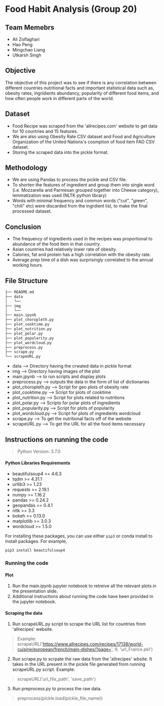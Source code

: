 
# Food Habit Analysis (Group 20)
## Team Memebrs
- Ali Zolfaghari 
-  Hao Peng 
-  Mingchao Liang
-  Utkarsh Singh 

## Objective 
The objective of this project was to see if there is any correlation between different countries nutritional facts and important statistical data such as, obesity rates, ingridients abundancy, popularity of different food items, and how often people work in different parts of the world.

## Dataset
-  Food Recipe was scraped from the 'allrecipes.com' website to get data for 10 countries and 15 features.
-  We are also using Obesity Rate CSV dataset and Food and Agriculture Organization of the United Nations's cosmption of food item FAO CSV dataset.
- Storing the scraped data into the pickle format.

## Methodology
- We are using Pandas to process the pickle and CSV file.
- To shorten the features of ingredient and group them into single word (i.e. Mozzarella and Parmesan grouped together into Cheese category), lemmatization was used (NLTK python library)
- Words with minimal frequency and common words ("cut", "green", "chili" etc) were discarded from the ingrdient list, to make the final processed dataset.

## Conclusion 
- The frequency of ingredients used in the recipes was proportional to abundance of the food item in that country. 
-  Asian countries had relatively lower rate of obesity. 
-  Calories, fat and protein has a high correlation with the obesity rate.
-  Average prep time of a dish was surprisingly correlated to the annual working hours.

## File Structure 
```bash
├── README.md
├── data
│   └──
├── img
│   └──
├── main.ipynb
├── plot_choropleth.py
├── plot_cooktime.py
├── plot_nutrition.py
├── plot_polar.py
├── plot_popularity.py
├── plot_wordcloud.py
├── preprocess.py
├── scrape.py
└── scrapeURL.py
```


- data --> Directory having the crwaled data in pickle format
- img --> Directory having images of the plot
- main.jpynb --> to run scripts and display plots
- preprocess.py --> outputs the data in the form of list of dictionaries
- plot_choropleth.py --> Script for geo plots of obesity rate 
- plot_cooktime.py --> Script for plots of cooktime 
- plot_nutrition.py --> Script for plots related to nutritions 
- plot_polar.py --> Scripts for polar plots of ingredients 
- plot_popularity.py --> Script for plots of popularity 
- plot_wordcloud.py --> Script for plots of ingredients wordcloud
- scrape.py --> To get the nutritional facts off of the website
- scrapeURL.py --> To get the URL for all the food items necessary 

## Instructions on running the code
> Python Version: 3.7.0

#### Python Libraries Requirements
- beautifulsoup4 >= 4.6.3
- tqdm >= 4.31.1
- urllib3 >= 1.23
- requests >= 2.19.1
- numpy >= 1.16.2
- pandas >= 0.24.2
- geopandas == 0.4.1
- nltk >= 3.3
- bokeh >= 0.13.0
- matplotlib >= 3.0.3
- wordcloud >= 1.5.0

For installing these packages, you can use either `pip3` or conda install to install packages. For example,

``` Bash
pip3 install beautifulsoup4
```

### Running the code
#### Plot 
1. Run the main.ipynb jupyter notebook to retreive all the relevant plots in the presentation slide.
2. Additional instructions about running the code have been provided in the jupyter notebook.
#### Scraping the data
1. Run scrapeURL.py script to scrape the URL list for countries from 'allrecipes' website.
> Example:
> scrapeURL('https://www.allrecipes.com/recipes/17138/world-cuisine/european/french/main-dishes/?page=', 9, 'url_France.pkl')
2. Run scrape.py to scrpate the raw data from the 'allrecipes' wbsite. It takes in the URL present in the pickle file generated from running scrapeURL.py script.
Example:
> scrapeURL('url_file_path', 'save_path')
3. Run preprocess.py to process the raw data.
> preprocess(pickle.load(pickle_file_name))


